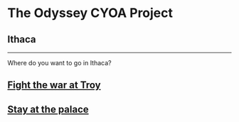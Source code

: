 # The Odyssey CYOA Project
## Ithaca
---
Where do you want to go in Ithaca?
## [Fight the war at Troy](american/american.md)
## [Stay at the palace](fight.md)


